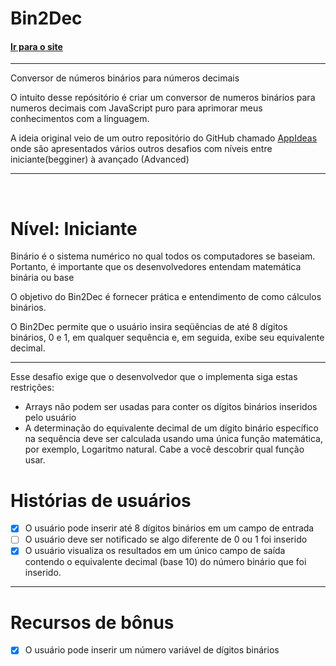 # Bin2Dec 
#### [Ir para o site](https://sancheesandre.github.io/Bin2Dec/)
---
Conversor de números binários para números decimais 

O intuito desse repósitório é criar um conversor de numeros binários para numeros decimais com JavaScript puro para aprimorar meus conhecimentos com a linguagem.

A ideia original veio de um outro repositório do GitHub chamado [AppIdeas](https://github.com/florinpop17/app-ideas) onde são apresentados vários outros desafios com níveis entre iniciante(begginer) à avançado (Advanced)

---
&nbsp;

# Nível: Iniciante
Binário é o sistema numérico no qual todos os computadores se baseiam. Portanto, é importante que os desenvolvedores entendam matemática binária ou base 

O objetivo do Bin2Dec é fornecer prática e entendimento de como cálculos binários.

O Bin2Dec permite que o usuário insira seqüências de até 8 dígitos binários, 0 e 1, em qualquer sequência e, em seguida, exibe seu equivalente decimal.
***
Esse desafio exige que o desenvolvedor que o implementa siga estas restrições:
- Arrays não podem ser usadas para conter os dígitos binários inseridos pelo usuário
- A determinação do equivalente decimal de um dígito binário específico na sequência deve ser calculada usando uma única função matemática, por exemplo, Logaritmo natural. Cabe a você descobrir qual função usar. 
# Histórias de usuários
- [x] O usuário pode inserir até 8 dígitos binários em um campo de entrada
- [ ] O usuário deve ser notificado se algo diferente de 0 ou 1 foi inserido
- [x] O usuário visualiza os resultados em um único campo de saída contendo o equivalente decimal (base 10) do número binário que foi inserido.
---
 # Recursos de bônus
 - [x] O usuário pode inserir um número variável de dígitos binários


